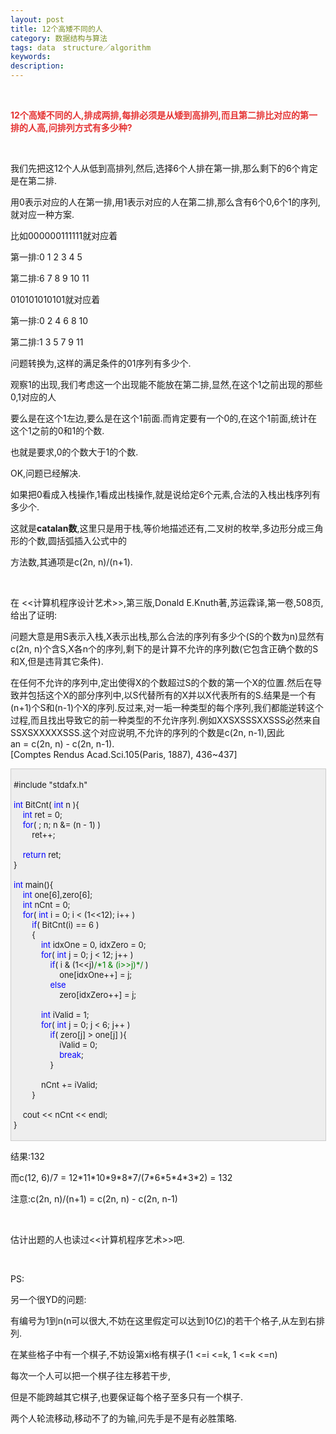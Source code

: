 ```yaml
---
layout: post
title: 12个高矮不同的人
category: 数据结构与算法
tags: data　structure／algorithm
keywords: 
description: 
---
```


 

<span style="color:#e53333;">**12**</span><span
style="color:#e53333;">**个高矮不同的人**</span><span
style="color:#e53333;">**,**</span><span
style="color:#e53333;">**排成两排**</span><span
style="color:#e53333;">**,**</span><span
style="color:#e53333;">**每排必须是从矮到高排列**</span><span
style="color:#e53333;">**,**</span><span
style="color:#e53333;">**而且第二排比对应的第一排的人高**</span><span
style="color:#e53333;">**,**</span><span
style="color:#e53333;">**问排列方式有多少种**</span><span
style="color:#e53333;">**?**</span>

<span></span> 

我们先把这12个人从低到高排列,然后,选择6个人排在第一排,那么剩下的6个肯定是在第二排. 

用0表示对应的人在第一排,用1表示对应的人在第二排,那么含有6个0,6个1的序列,就对应一种方案. 

比如000000111111就对应着 

第一排:0 1 2 3 4 5 

第二排:6 7 8 9 10 11 

010101010101就对应着 

第一排:0 2 4 6 8 10 

第二排:1 3 5 7 9 11 

问题转换为,这样的满足条件的01序列有多少个. 

观察1的出现,我们考虑这一个出现能不能放在第二排,显然,在这个1之前出现的那些0,1对应的人 

要么是在这个1左边,要么是在这个1前面.而肯定要有一个0的,在这个1前面,统计在这个1之前的0和1的个数. 

也就是要求,0的个数大于1的个数. 

OK,问题已经解决. 

如果把0看成入栈操作,1看成出栈操作,就是说给定6个元素,合法的入栈出栈序列有多少个. 

这就是**catalan数**,这里只是用于栈,等价地描述还有,二叉树的枚举,多边形分成三角形的个数,圆括弧插入公式中的 

方法数,其通项是c(2n, n)/(n+1).

 

在 \<\<计算机程序设计艺术\>\>,第三版,Donald E.Knuth著,苏运霖译,第一卷,508页,给出了证明: 

问题大意是用S表示入栈,X表示出栈,那么合法的序列有多少个(S的个数为n)显然有c(2n, n)个含S,X各n个的序列,剩下的是计算不允许的序列数(它包含正确个数的S和X,但是违背其它条件). 

在任何不允许的序列中,定出使得X的个数超过S的个数的第一个X的位置.然后在导致并包括这个X的部分序列中,以S代替所有的X并以X代表所有的S.结果是一个有(n+1)个S和(n-1)个X的序列.反过来,对一垢一种类型的每个序列,我们都能逆转这个过程,而且找出导致它的前一种类型的不允许序列.例如XXSXSSSXXSSS必然来自SSXSXXXXXSSS.这个对应说明,不允许的序列的个数是c(2n, n-1),因此an = c(2n, n) - c(2n, n-1).[Comptes Rendus Acad.Sci.105(Paris, 1887), 436\~437]  

<div
style="border-bottom:#cccccc 1px solid;border-left:#cccccc 1px solid;padding-bottom:4px;background-color:#eeeeee;padding-left:4px;width:98%;padding-right:5px;font-size:13px;word-break:break-all;border-top:#cccccc 1px solid;border-right:#cccccc 1px solid;padding-top:4px;">

\#include "stdafx.h"\
\
 <span style="color:#0000ff;">int</span> BitCnt( <span
style="color:#0000ff;">int</span> n ){\
     <span style="color:#0000ff;">int</span> ret = 0;\
     <span style="color:#0000ff;">for</span>( ; n; n &= (n - 1) )\
         ret++;\
\
     <span style="color:#0000ff;">return</span> ret;\
 }\
\
 <span style="color:#0000ff;">int</span> main(){\
     <span style="color:#0000ff;">int</span> one[6],zero[6];\
     <span style="color:#0000ff;">int</span> nCnt = 0;\
     <span style="color:#0000ff;">for</span>( <span
style="color:#0000ff;">int</span> i = 0; i \< (1\<\<12); i++ )\
         <span style="color:#0000ff;">if</span>( BitCnt(i) == 6 )\
         {\
             <span
style="color:#0000ff;">int</span> idxOne = 0, idxZero = 0;\
             <span style="color:#0000ff;">for</span>( <span
style="color:#0000ff;">int</span> j = 0; j \< 12; j++ )\
                 <span
style="color:#0000ff;">if</span>( i & (1\<\<j)<span
style="color:#008000;">/\*</span><span
style="color:#008000;">1 & (i\>\>j)</span><span
style="color:#008000;">\*/</span> )\
                     one[idxOne++] = j;\
                 <span style="color:#0000ff;">else</span>\
                     zero[idxZero++] = j;\
\
             <span style="color:#0000ff;">int</span> iValid = 1;\
             <span style="color:#0000ff;">for</span>( <span
style="color:#0000ff;">int</span> j = 0; j \< 6; j++ )\
                 <span
style="color:#0000ff;">if</span>( zero[j] \> one[j] ){\
                     iValid = 0;\
                     <span style="color:#0000ff;">break</span>;\
                 }\
\
             nCnt += iValid;\
         }\
\
     cout \<\< nCnt \<\< endl;\
 }

</div>

结果:132 

而c(12, 6)/7 = 12\*11\*10\*9\*8\*7/(7\*6\*5\*4\*3\*2) = 132 

注意:c(2n, n)/(n+1) = c(2n, n) - c(2n, n-1) 

 

估计出题的人也读过\<\<计算机程序艺术\>\>吧. 

 

PS: 

另一个很YD的问题: 

有编号为1到n(n可以很大,不妨在这里假定可以达到10亿)的若干个格子,从左到右排列. 

在某些格子中有一个棋子,不妨设第xi格有棋子(1 \<=i \<=k, 1 \<=k \<=n) 

每次一个人可以把一个棋子往左移若干步, 

但是不能跨越其它棋子,也要保证每个格子至多只有一个棋子. 

两个人轮流移动,移动不了的为输,问先手是不是有必胜策略.

 

 










